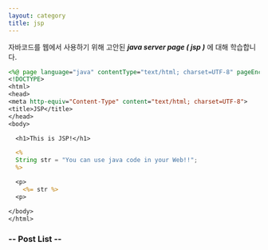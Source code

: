 ```yaml
---
layout: category
title: jsp
---
```


자바코드를 웹에서 사용하기 위해 고안된 ***java server page ( jsp )*** 에 대해 학습합니다.



```jsp
<%@ page language="java" contentType="text/html; charset=UTF-8" pageEncoding="UTF-8"%>
<!DOCTYPE>
<html>
<head>
<meta http-equiv="Content-Type" content="text/html; charset=UTF-8">
<title>JSP</title>
</head>
<body>

  <h1>This is JSP!</h1>

  <%
  String str = "You can use java code in your Web!!";
  %>

  <p>
    <%= str %>
  <p>

</body>
</html>
```



### -- Post List --
